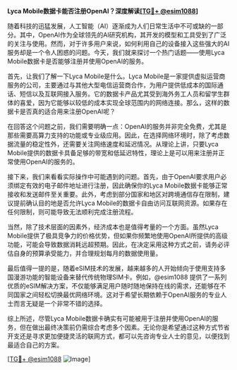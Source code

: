 **Lyca Mobile数据卡能否注册OpenAI？深度解读[[TG💪+ @esim1088](https://t.me/s/esim1088)]**

随着科技的迅猛发展，人工智能（AI）逐渐成为人们日常生活中不可或缺的一部分。其中，OpenAI作为全球领先的AI研究机构，其开发的模型和工具受到了广泛的关注与使用。然而，对于许多用户来说，如何利用自己的设备接入这些强大的AI服务却是一个令人困惑的问题。今天，我们就来探讨一个热门话题——使用Lyca Mobile数据卡是否能够注册并使用OpenAI的服务。

首先，让我们了解一下Lyca Mobile是什么。Lyca Mobile是一家提供虚拟运营商服务的公司，主要通过与其他大型电信运营商合作，为用户提供低成本的国际通话、短信以及互联网接入服务。它的数据卡产品尤其受到海外务工人员和留学生群体的喜爱，因为它能够以较低的成本实现全球范围内的网络连接。那么，这样的数据卡是否真的适合用来注册OpenAI呢？

在回答这个问题之前，我们需要明确一点：OpenAI的服务并非完全免费，尤其是那些需要高算力支持的功能或专业级应用。因此，在选择网络环境时，除了考虑数据流量的稳定性外，还需要关注网络速度和延迟情况。从理论上讲，只要Lyca Mobile提供的数据卡具备足够的带宽和低延迟特性，理论上是可以用来注册并正常使用OpenAI的服务的。

接下来，我们来看看实际操作中可能遇到的问题。首先，由于OpenAI要求用户必须绑定有效的电子邮件地址进行注册，因此确保你的Lyca Mobile数据卡能够正常接收和发送邮件至关重要。此外，考虑到部分国家和地区对跨境通信存在限制，建议提前确认目的地是否允许Lyca Mobile的数据卡自由访问互联网资源。如果存在任何限制，则可能导致无法顺利完成注册流程。

当然，除了技术层面的因素外，经济成本也是值得考量的一个方面。虽然Lyca Mobile提供了极具竞争力的价格优势，但如果你频繁地使用OpenAI所提供的高级功能，可能会导致数据消耗远超预期。因此，在决定采用这种方式之前，请务必评估自身的预算承受能力，并合理规划每月的数据使用量。

最后值得一提的是，随着eSIM技术的发展，越来越多的人开始倾向于使用支持多国漫游功能的智能设备来替代传统物理SIM卡。例如，@esim1088 提供了一系列优质的eSIM解决方案，不仅能够满足用户随时随地保持在线的需求，还能够在不同国家之间轻松切换最优网络环境。这对于希望长期依赖于OpenAI服务的专业人士而言无疑是一个非常不错的选择。

综上所述，尽管Lyca Mobile数据卡确实有可能被用于注册并使用OpenAI的服务，但在做出最终决策前仍需综合考虑多个因素。无论你是希望通过这种方式节省开支还是寻求更加便捷灵活的联网方式，都可以先咨询专业人士的意见，以便找到最适合自己的方案。

[[TG💪+ @esim1088](https://t.me/s/esim1088) ![Image](https://i.postimg.cc/4NQfJmqS/Snipaste-2025-05-13-00-14-12.png)]
